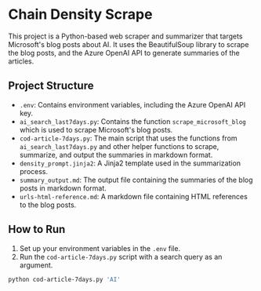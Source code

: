 # Chain Density Scrape

This project is a Python-based web scraper and summarizer that targets Microsoft's blog posts about AI. It uses the BeautifulSoup library to scrape the blog posts, and the Azure OpenAI API to generate summaries of the articles.

## Project Structure

- `.env`: Contains environment variables, including the Azure OpenAI API key.
- `ai_search_last7days.py`: Contains the function `scrape_microsoft_blog` which is used to scrape Microsoft's blog posts.
- `cod-article-7days.py`: The main script that uses the functions from `ai_search_last7days.py` and other helper functions to scrape, summarize, and output the summaries in markdown format.
- `density_prompt.jinja2`: A Jinja2 template used in the summarization process.
- `summary_output.md`: The output file containing the summaries of the blog posts in markdown format.
- `urls-html-reference.md`: A markdown file containing HTML references to the blog posts.

## How to Run

1. Set up your environment variables in the `.env` file.
2. Run the `cod-article-7days.py` script with a search query as an argument.

```sh
python cod-article-7days.py 'AI'